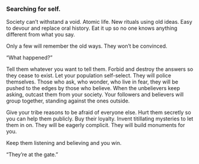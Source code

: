 ### Searching for self.

Society can’t withstand a void. Atomic life. New rituals using old ideas. Easy to devour and replace oral history. Eat it up so no one knows anything different from what you say.

Only a few will remember the old ways. They won’t be convinced. 

“What happened?” 

Tell them whatever you want to tell them. Forbid and destroy the answers so they cease to exist. Let your population self-select. They will police themselves.  Those who ask, who wonder, who live in fear, they will be pushed to the edges by those who believe. When the unbelievers keep asking, outcast them from your society. Your followers and believers will group together, standing against the ones outside.

 Give your tribe reasons to be afraid of everyone else. Hurt them secretly so you can help them publicly. Buy their loyalty. Invent titillating mysteries to let them in on. They will be eagerly complicit. They will build monuments for you.

Keep them listening and believing and you win.

“They’re at the gate.”